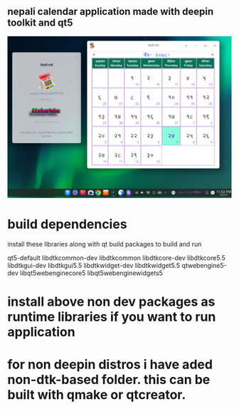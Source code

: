 ## nepali calendar application  made with deepin toolkit and qt5

![image](img/screen.png)


# build dependencies

install these libraries along with qt build packages to build and run 

 qt5-default libdtkcommon-dev libdtkcommon libdtkcore-dev  libdtkcore5.5 libdtkgui-dev libdtkgui5.5 libdtkwidget-dev libdtkwidget5.5 qtwebengine5-dev libqt5webenginecore5 libqt5webenginewidgets5

# install above non dev packages as runtime libraries if you want to run application

# for non deepin distros i have aded non-dtk-based folder. this can be built with qmake or qtcreator.

